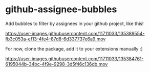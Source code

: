 # github-assignee-bubbles
Add bubbles to filter by assignees in your github project, like this!


https://user-images.githubusercontent.com/11711033/135389554-fb3c053a-ef13-4fe4-87d8-6d337737e6a9.mov




For now, clone the package, add it to your extensions manually :]



https://user-images.githubusercontent.com/11711033/135384761-6195044b-34bc-4f9e-9298-3d5f46c136db.mov

